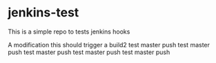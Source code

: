 # jenkins-test
This is a simple repo to tests jenkins hooks

A modification this should trigger a build2
test master push
test master push
test master push
test master push
test master push
